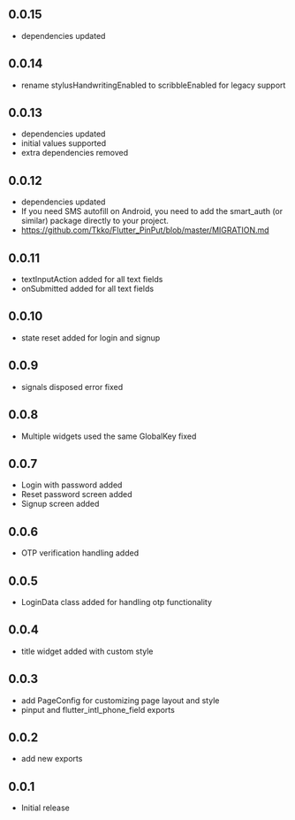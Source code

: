 ## 0.0.15

- dependencies updated

## 0.0.14

- rename stylusHandwritingEnabled to scribbleEnabled for legacy support

## 0.0.13

- dependencies updated
- initial values supported
- extra dependencies removed

## 0.0.12

- dependencies updated
- If you need SMS autofill on Android, you need to add the smart_auth (or similar) package directly to your project.
- https://github.com/Tkko/Flutter_PinPut/blob/master/MIGRATION.md

## 0.0.11

- textInputAction added for all text fields
- onSubmitted added for all text fields

## 0.0.10

- state reset added for login and signup

## 0.0.9

- signals disposed error fixed

## 0.0.8

- Multiple widgets used the same GlobalKey fixed

## 0.0.7

- Login with password added
- Reset password screen added
- Signup screen added

## 0.0.6

- OTP verification handling added

## 0.0.5

- LoginData class added for handling otp functionality

## 0.0.4

- title widget added with custom style

## 0.0.3

- add PageConfig for customizing page layout and style
- pinput and flutter_intl_phone_field exports

## 0.0.2

- add new exports

## 0.0.1

- Initial release
